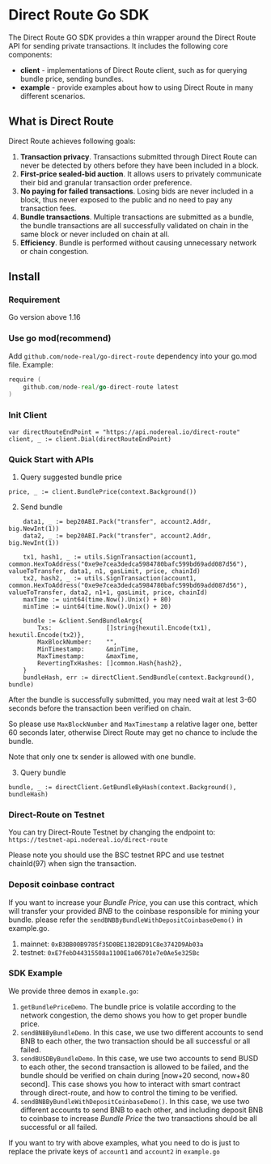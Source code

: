 # Direct Route Go SDK

The Direct Route GO SDK provides a thin wrapper around the Direct Route API for sending private transactions.
It includes the following core components:

* **client** - implementations of Direct Route client, such as for querying bundle price, sending bundles.
* **example** - provide examples about how to using Direct Route in many different scenarios.

## What is Direct Route

Direct Route achieves following goals:
1. **Transaction privacy**. Transactions submitted through Direct Route can never be detected by others before they have been included in a block. 
2. **First-price sealed-bid auction**. It allows users to privately communicate their bid and granular transaction order preference.
3. **No paying for failed transactions**. Losing bids are never included in a block, thus never exposed to the public and no need to pay any transaction fees.
4. **Bundle transactions**. Multiple transactions are submitted as a bundle, the bundle transactions are all successfully validated on chain in the same block or never included on chain at all.
5. **Efficiency**. Bundle is performed without causing unnecessary network or chain congestion.


## Install

### Requirement

Go version above 1.16

### Use go mod(recommend)

Add `github.com/node-real/go-direct-route` dependency into your go.mod file. Example:

```go
require (
	github.com/node-real/go-direct-route latest
)
```

### Init Client

```
var directRouteEndPoint = "https://api.nodereal.io/direct-route"
client, _ := client.Dial(directRouteEndPoint)
```

### Quick Start with APIs

1. Query suggested bundle price
```
price, _ := client.BundlePrice(context.Background())
```

2. Send bundle
```
	data1, _ := bep20ABI.Pack("transfer", account2.Addr, big.NewInt(1))
	data2, _ := bep20ABI.Pack("transfer", account2.Addr, big.NewInt(1))

	tx1, hash1, _ := utils.SignTransaction(account1, common.HexToAddress("0xe9e7cea3dedca5984780bafc599bd69add087d56"), valueToTransfer, data1, n1, gasLimit, price, chainId)
	tx2, hash2, _ := utils.SignTransaction(account1, common.HexToAddress("0xe9e7cea3dedca5984780bafc599bd69add087d56"), valueToTransfer, data2, n1+1, gasLimit, price, chainId)
	maxTime := uint64(time.Now().Unix() + 80)
	minTime := uint64(time.Now().Unix() + 20)

	bundle := &client.SendBundleArgs{
		Txs:               []string{hexutil.Encode(tx1), hexutil.Encode(tx2)},
		MaxBlockNumber:    "",
		MinTimestamp:      &minTime,
		MaxTimestamp:      &maxTime,
		RevertingTxHashes: []common.Hash{hash2},
	}
	bundleHash, err := directClient.SendBundle(context.Background(), bundle)
```

After the bundle is successfully submitted, you may need wait at lest 3-60 seconds before the transaction been verified on chain.

So please use `MaxBlockNumber` and `MaxTimestamp` a relative lager one, better 60 seconds later, otherwise Direct Route may 
get no chance to include the bundle.

Note that only one tx sender is allowed with one bundle.

3. Query bundle

```
bundle, _ := directClient.GetBundleByHash(context.Background(), bundleHash)
```

### Direct-Route on Testnet

You can try Direct-Route Testnet by changing the endpoint to: `https://testnet-api.nodereal.io/direct-route`

Please note you should use the BSC testnet RPC and use testnet chainId(97) when sign the transaction.

### Deposit coinbase contract

If you want to increase your *Bundle Price*, you can use this contract, which will transfer your provided *BNB* to the coinbase responsible for mining your bundle.
please refer the `sendBNBByBundleWithDepositCoinbaseDemo()` in example.go.

1. mainnet: `0xB3BB00B9785f35D0BE13B2BD91C8e3742D9Ab03a`
2. testnet: `0xE7febD44315508a1100E1a06701e7e0Ae5e325Bc`

### SDK Example

We provide three demos in `example.go`:
1. `getBundlePriceDemo`. The bundle price is volatile according to the 
network congestion, the demo shows you how to get proper bundle price.
2. `sendBNBByBundleDemo`. In this case, we use two different 
accounts to send BNB to each other, the two transaction should be all 
successful or all failed.
3. `sendBUSDByBundleDemo`. In this case, we use two accounts to send BUSD 
to each other, the second transaction is allowed to be failed,
and the bundle should be verified on chain during [now+20 second, now+80 second].
This case shows you how to interact with smart contract through direct-route,
and how to control the timing to be verified.
4. `sendBNBByBundleWithDepositCoinbaseDemo()`. In this case, we use two different 
accounts to send BNB to each other, and including deposit BNB to coinbase to increase *Bundle Price* the two transactions should be all 
successful or all failed.

If you want to try with above examples, what you need to do is just to 
replace the private keys of `account1` and `account2` in `example.go`


